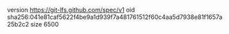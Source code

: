 version https://git-lfs.github.com/spec/v1
oid sha256:041e81caf5622f4be9a1d939f7a481761512f60c4aa5d7938e81f1657a25b2c2
size 6500
